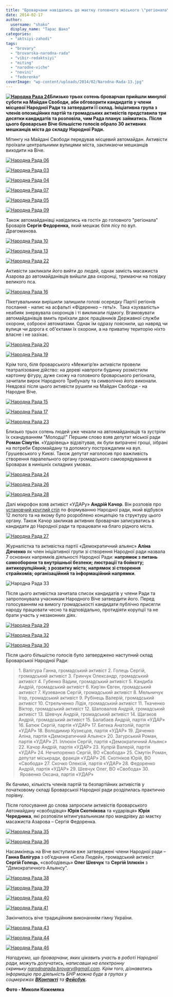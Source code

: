 ```yaml
---
title: "Броварчани навідались до маєтку головного міського \"регіонала\" та сформували Народну Раду"
date: 2014-02-17
author: 
  username: "shako"
  display_name: "Тарас Шако"
categories: 
  - "aktsiyi-zahodi"
tags: 
  - "brovary"
  - "brovarska-narodna-rada"
  - "vibir-redaktsiyi"
  - "miting"
  - "narodne-viche"
  - "novini"
  - "fedorenko"
coverImage: "wp-content/uploads/2014/02/Narodna-Rada-13.jpg"
---
```


**[![Народна Рада 24](https://mpz.brovary.org/wp-content/uploads/2014/02/Narodna-Rada-24.jpg)](https://mpz.brovary.org/wp-content/uploads/2014/02/Narodna-Rada-24.jpg)Близько трьох сотень броварчан прийшли минулої суботи на Майдан Свободи, аби обговорити кандидатів у члени місцевої Народної Ради та затвердити її склад. Ініціативна група з членів опозиційних партій та громадських активістів представила три десятки кандидатів та розповіла, чим Рада планує займатись. Після цього броварське Віче більшістю голосів обрало 30 активних мешканців міста до складу Народної Ради.**

Мітингу на Майдані Свободи передував місцевий автомайдан. Активісти проїхали центральними вулицями міста, закликаючи мешканців виходити на Віче.

[![Народна Рада 06](https://mpz.brovary.org/wp-content/uploads/2014/02/Narodna-Rada-06.jpg)](https://mpz.brovary.org/wp-content/uploads/2014/02/Narodna-Rada-06.jpg)

[![Народна Рада 03](https://mpz.brovary.org/wp-content/uploads/2014/02/Narodna-Rada-03.jpg)](https://mpz.brovary.org/wp-content/uploads/2014/02/Narodna-Rada-03.jpg)

[![Народна Рада 04](https://mpz.brovary.org/wp-content/uploads/2014/02/Narodna-Rada-04.jpg)](https://mpz.brovary.org/wp-content/uploads/2014/02/Narodna-Rada-04.jpg)

[![Народна Рада 07](https://mpz.brovary.org/wp-content/uploads/2014/02/Narodna-Rada-07.jpg)](https://mpz.brovary.org/wp-content/uploads/2014/02/Narodna-Rada-07.jpg)

[![Народна Рада 05](https://mpz.brovary.org/wp-content/uploads/2014/02/Narodna-Rada-05.jpg)](https://mpz.brovary.org/wp-content/uploads/2014/02/Narodna-Rada-05.jpg)

[![Народна Рада 09](https://mpz.brovary.org/wp-content/uploads/2014/02/Narodna-Rada-09.jpg)](https://mpz.brovary.org/wp-content/uploads/2014/02/Narodna-Rada-09.jpg)

Також автомайданівці навідались «в гості» до головного "регіонала" Броварів **Сергія Федоренка,** який мешкає біля лісу по вул. Драгоманова.

[![Народна Рада 10](https://mpz.brovary.org/wp-content/uploads/2014/02/Narodna-Rada-10.jpg)](https://mpz.brovary.org/wp-content/uploads/2014/02/Narodna-Rada-10.jpg)

[![Народна Рада 13](https://mpz.brovary.org/wp-content/uploads/2014/02/Narodna-Rada-13.jpg)](https://mpz.brovary.org/wp-content/uploads/2014/02/Narodna-Rada-13.jpg)

[![Народна Рада 22](https://mpz.brovary.org/wp-content/uploads/2014/02/Narodna-Rada-22.jpg)](https://mpz.brovary.org/wp-content/uploads/2014/02/Narodna-Rada-22.jpg)

Активісти закликали його вийти до людей, однак замість масажиста Азарова до автомайданівців вийшли два охоронці, тримаючи на повідку великого пса.

[![Народна Рада 16](https://mpz.brovary.org/wp-content/uploads/2014/02/Narodna-Rada-16.jpg)](https://mpz.brovary.org/wp-content/uploads/2014/02/Narodna-Rada-16.jpg)

Пікетувальники вирішили залишили голові осередку Партії регіонів послання - напис на асфальті «Фідеренко – геть!».  Така «зухвалість» неабияк знервувала охоронців і ті викликали підмогу. Вгамовувати автомайданівців вмить приїхали двоє працівників Державної служби охорони, озброєні автоматами. Однак їм одразу пояснили, що навряд чи вулиця чи дорога є об'єктами їх охорони, а на приватну територію ніхто власне і не зазіхає.

[![Народна Рада 20](https://mpz.brovary.org/wp-content/uploads/2014/02/Narodna-Rada-20.jpg)](https://mpz.brovary.org/wp-content/uploads/2014/02/Narodna-Rada-20.jpg)

[![Народна Рада 19](https://mpz.brovary.org/wp-content/uploads/2014/02/Narodna-Rada-19.jpg)](https://mpz.brovary.org/wp-content/uploads/2014/02/Narodna-Rada-19.jpg)

Крім того, біля броварського «Межигір’я» активісти провели театралізоване дійство: на дереві навпроти будинку розмістили картонну фігуру, дуже схожу на головного броварського регіонала, зачитали вирок Народного Трибуналу та символічно його виконали. Невдовзі після цього активісти рушили на Майдан Свободи - на Народне Віче.

[![Народна Рада 15](https://mpz.brovary.org/wp-content/uploads/2014/02/Narodna-Rada-15.jpg)](https://mpz.brovary.org/wp-content/uploads/2014/02/Narodna-Rada-15.jpg)

[![Народна Рада 17](https://mpz.brovary.org/wp-content/uploads/2014/02/Narodna-Rada-17.jpg)](https://mpz.brovary.org/wp-content/uploads/2014/02/Narodna-Rada-17.jpg)

[![Народна Рада 23](https://mpz.brovary.org/wp-content/uploads/2014/02/Narodna-Rada-23.jpg)](https://mpz.brovary.org/wp-content/uploads/2014/02/Narodna-Rada-23.jpg)

Близько трьох сотень людей уже чекали на автомайданівців та зустріли їх скандуванням "Молодці!" Першим слово взяв депутат міської ради **Роман Сімутін**. «Ударівець» відзвітував, як були витрачені гроші, зібрані на потреби Євромайдану та допомогу постраждалим на вул. Грушевського у Києві. Також депутат наголосив про важливість створення паралельного органу громадського самоврядування в Броварах в нинішніх складних умовах.

[![Народна Рада 24](https://mpz.brovary.org/wp-content/uploads/2014/02/Narodna-Rada-24.jpg)](https://mpz.brovary.org/wp-content/uploads/2014/02/Narodna-Rada-24.jpg)

[![Народна Рада 26](https://mpz.brovary.org/wp-content/uploads/2014/02/Narodna-Rada-26.jpg)](https://mpz.brovary.org/wp-content/uploads/2014/02/Narodna-Rada-26.jpg)

[![Народна Рада 28](https://mpz.brovary.org/wp-content/uploads/2014/02/Narodna-Rada-28.jpg)](https://mpz.brovary.org/wp-content/uploads/2014/02/Narodna-Rada-28.jpg)

Далі мікрофон взяв активіст «УДАРу» **Андрій Качор**. Він розповів про [установчий круглий стіл](https://mpz.brovary.org/31-brovarchanin-vzhe-visloviv-bazhannya-uviyti-do-narodnoyi-radi-protses-trivaye/) по формуванню Народної ради, який відбувся 12 лютого та на якому було розроблено концепцію та структуру цього органу. Також Качор закликав активних броварчан записуватись в кандидати до Народної ради та працювати на благо рідного міста.

[![Народна Рада 27](https://mpz.brovary.org/wp-content/uploads/2014/02/Narodna-Rada-27.jpg)](https://mpz.brovary.org/wp-content/uploads/2014/02/Narodna-Rada-27.jpg)

Журналістка та активістка партії «Демократичний альянс» **Аліна Дяченко** як член ініціативної групи зі створення Народної ради назвала 7 основних напрямків діяльності Народної Ради: **напрямок з питань** **самооборони та внутрішньої безпеки; люстрації та бойкоту; антикорупційний; з розвитку міста; напрямок зі створення страйкомів; організаційний та інформаційний напрямки**.

![Народна Рада 33](https://mpz.brovary.org/wp-content/uploads/2014/02/Narodna-Rada-33.jpg)

Після цього активістка зачитала список кандидатів у члени Ради та запропонувала учасникам Народного Віче затвердити його. Перед голосуванням на вимогу громадськості кандидати публічно присягли народу працювати чесно та відповідально, протидіяти корупції та не брати участь у незаконних діях.

[![Народна Рада 29](https://mpz.brovary.org/wp-content/uploads/2014/02/Narodna-Rada-29.jpg)](https://mpz.brovary.org/wp-content/uploads/2014/02/Narodna-Rada-29.jpg)

[![Народна Рада 32](https://mpz.brovary.org/wp-content/uploads/2014/02/Narodna-Rada-32.jpg)](https://mpz.brovary.org/wp-content/uploads/2014/02/Narodna-Rada-32.jpg)

[![Народна Рада 30](https://mpz.brovary.org/wp-content/uploads/2014/02/Narodna-Rada-30.jpg)](https://mpz.brovary.org/wp-content/uploads/2014/02/Narodna-Rada-30.jpg)

Після цього більшістю голосів було затверджено наступний склад Броварської Народної Ради:

> 1\. Валігура Ганна, громадський активіст 2. Голець Сергій, громадський активіст 3. Гринчук Олександр, громадський активіст 4. Губенко Вадим, громадський активіст 5. Кандиба Андрій, громадський активіст 6. Кир’ян Євген, громадський активіст 7. Кузеванов Сергій, громадський активіст 8. Мельничук Ігор, громадський активіст 9. Рубінець Валерій, громадський активіст 10. Стрельченко Лідія, громадський активіст 11. Ткаченко Віктор, громадський активіст 12. Шаповалов Андрій, громадський активіст 13. Шевчук Андрій, громадський активіст 14. Щагаков Андрій, громадський активіст 15. Балабаєв Андрій, партія «УДАР» 16. Батюк Сергій, партія «УДАР» 17. Бегека Анатолій, партія «УДАР» 18. Володимир Кузнєцов, партія «УДАР» 19. Дяченко Аліна, партія «Демократичний Альянс» 20. Загурський Роман, партія «УДАР» 21. Іллюхін Сергій, партія «Демократичний Альянс» 22. Качор Андрій, партія «УДАР» 23. Купрій Валерій, партія «УДАР» 24. Нечипоренко Сергій, ВО «Свобода» 25. Сімутін Роман, депутат міськради, фракція «УДАР» 26. Скотніков Юрій, ВО «Свобода» 27. Скочко Олексій, партія «УДАР» 28. Федоренко Андрій, партія «УДАР» 29. Шевчук Олег, ВО «Свобода» 30.  Яровенко Оксана, партія «УДАР»

Як бачимо, кількість членів партій та безпартійних активістів у початковому складі Броварської Народної ради розділилась практично порівну.

Після голосування до слова запросили активістів броварського Автомайдану «свободівця» **Юрія Скотнікова** та «ударівця» **Юрія Чередника**, які розповіли мітингувальникам про мандрівку до маєтку масажиста Азарова – Сергія Федоренка.

[![Народна Рада 35](https://mpz.brovary.org/wp-content/uploads/2014/02/Narodna-Rada-35.jpg)](https://mpz.brovary.org/wp-content/uploads/2014/02/Narodna-Rada-35.jpg)

[![Народна Рада 36](https://mpz.brovary.org/wp-content/uploads/2014/02/Narodna-Rada-36.jpg)](https://mpz.brovary.org/wp-content/uploads/2014/02/Narodna-Rada-36.jpg)

Насамкінець на Віче виступили вже затверджені члени Народної ради – **Ганна Валігура** з об’єднання «Сила Людей», громадський активіст **Сергій Голець**, «свободівець» **Олег Шевчук** та **Сергій Іллюхін** з "Демократичного Альянсу".

[![Народна Рада 38](https://mpz.brovary.org/wp-content/uploads/2014/02/Narodna-Rada-38.jpg)](https://mpz.brovary.org/wp-content/uploads/2014/02/Narodna-Rada-38.jpg)

[![Народна Рада 39](https://mpz.brovary.org/wp-content/uploads/2014/02/Narodna-Rada-39.jpg)](https://mpz.brovary.org/wp-content/uploads/2014/02/Narodna-Rada-39.jpg)

[![Народна Рада 40](https://mpz.brovary.org/wp-content/uploads/2014/02/Narodna-Rada-40.jpg)](https://mpz.brovary.org/wp-content/uploads/2014/02/Narodna-Rada-40.jpg)

[![Народна Рада 41](https://mpz.brovary.org/wp-content/uploads/2014/02/Narodna-Rada-41.jpg)](https://mpz.brovary.org/wp-content/uploads/2014/02/Narodna-Rada-41.jpg)

Закінчилось віче традиційним виконанням гімну України.

[![Народна Рада 43](https://mpz.brovary.org/wp-content/uploads/2014/02/Narodna-Rada-43.jpg)](https://mpz.brovary.org/wp-content/uploads/2014/02/Narodna-Rada-43.jpg)

[![Народна Рада 44](https://mpz.brovary.org/wp-content/uploads/2014/02/Narodna-Rada-44.jpg)](https://mpz.brovary.org/wp-content/uploads/2014/02/Narodna-Rada-44.jpg)

[![Народна Рада 46](https://mpz.brovary.org/wp-content/uploads/2014/02/Narodna-Rada-46.jpg)](https://mpz.brovary.org/wp-content/uploads/2014/02/Narodna-Rada-46.jpg)

_Нагадуємо, що броварчани, яких цікавить участь в роботі Народної ради, можуть долучатись, написавши на електронну скриньку [narodnarada.brovary@gmail.com](mailto:narodnarada.brovary@gmail.com). Крім того, дізнаватись інформацію про діяльність БНР можна буде в групах у соцмережах **[ВКонтакті](https://vk.com/id206720090#/narodnarada.brovary)** та **[Фейсбук](https://www.facebook.com/groups/narodnarada.brovary/).**_

**Фото - Миколи Кожемяка**
